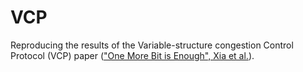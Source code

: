 # VCP
Reproducing the results of the Variable-structure congestion Control Protocol (VCP) paper (["One More Bit is Enough", Xia et al.](https://dl.acm.org/doi/10.1145/1080091.1080098)).
